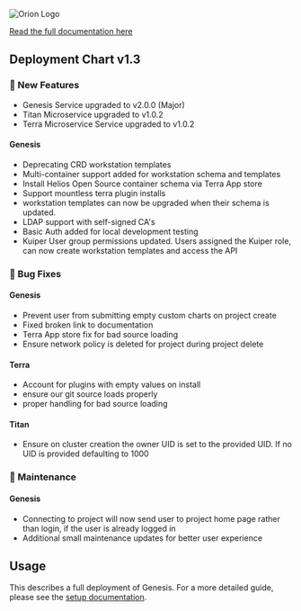 
![Orion Logo](https://juno-fx.github.io/Orion-Documentation/assets/logos/orion.png)

[Read the full documentation here](https://juno-fx.github.io/Orion-Documentation/)

## Deployment Chart v1.3

###  🚀 New Features 

- Genesis Service upgraded to v2.0.0 (Major)
- Titan Microservice upgraded to v1.0.2
- Terra Microservice Service upgraded to v1.0.2

#### Genesis

- Deprecating CRD workstation templates
- Multi-container support added for workstation schema and templates
- Install Helios Open Source container schema via Terra App store
- Support mountless terra plugin installs
- workstation templates can now be upgraded when their schema is updated.
- LDAP support with self-signed CA's
- Basic Auth added for local development testing
- Kuiper User group permissions updated. Users assigned the Kuiper role, can now create workstation templates and access the API


### 🐛 Bug Fixes

#### Genesis

- Prevent user from submitting empty custom charts on project create
- Fixed broken link to documentation
- Terra App store fix for bad source loading
- Ensure network policy is deleted for project during project delete

#### Terra

- Account for plugins with empty values on install
- ensure our git source loads properly
- proper handling for bad source loading

#### Titan

- Ensure on cluster creation the owner UID is set to the provided UID. If no UID is provided defaulting to 1000

### 🧰  Maintenance

#### Genesis

- Connecting to project will now send user to project home page rather than login, if the user is already logged in
- Additional small maintenance updates for better user experience

## Usage

This describes a full deployment of Genesis. For a more detailed guide, please see the [setup documentation](https://juno-fx.github.io/Orion-Documentation/installation/deployments/).

